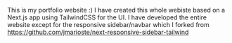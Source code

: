 This is my portfolio website :)
I have created this whole webiste based on a Next.js app using TailwindCSS for the UI. I have developed the entire website except for the responsive sidebar/navbar which I forked from https://github.com/jmarioste/next-responsive-sidebar-tailwind 
